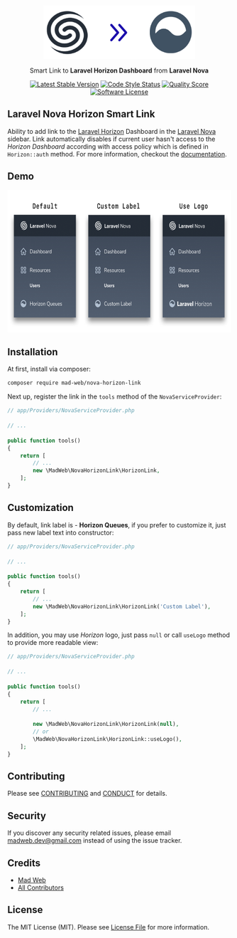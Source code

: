 <p align="center">
    <img title="Nova Horizon Smart Link" height="120" src="docs/logo.png" />
</p>
<p align="center">Smart Link to <strong>Laravel Horizon Dashboard</strong> from <strong>Laravel Nova</strong></p>
<p align="center">
    <a href="https://packagist.org/packages/mad-web/nova-horizon-link"><img src="https://img.shields.io/packagist/v/mad-web/nova-horizon-link.svg" alt="Latest Stable Version"></a>
    <a href="https://styleci.io/repos/100302581"><img src="https://styleci.io/repos/100302581/shield?style=flat" alt="Code Style Status"></a>
    <a href="https://packagist.org/packages/mad-web/nova-horizon-link"><img src="https://img.shields.io/packagist/dt/mad-web/nova-horizon-link.svg" alt="Quality Score"></a>
    <a href="LICENSE.md"><img src="https://img.shields.io/badge/license-MIT-brightgreen.svg" alt="Software License"></a>
</p>

## Laravel Nova Horizon Smart Link

Ability to add link to the [Laravel Horizon](https://horizon.laravel.com/)
Dashboard in the [Laravel Nova](https://nova.laravel.com/) sidebar. Link automatically disables if current user hasn't access to the _Horizon Dashboard_ according
with access policy which is defined in `Horizon::auth` method. For more information, checkout the [documentation](https://laravel.com/docs/master/horizon#dashboard-authentication).

## Demo

<p align="center">
    <img title="Nova Horizon Smart Link Demo" height="320" src="docs/demo.png" />
</p>

## Installation

At first, install via composer:

```bash
composer require mad-web/nova-horizon-link
```

Next up, register the link in the `tools` method of the `NovaServiceProvider`:

```php
// app/Providers/NovaServiceProvider.php

// ...

public function tools()
{
    return [
        // ...
        new \MadWeb\NovaHorizonLink\HorizonLink,
    ];
}
```

## Customization

By default, link label is - **Horizon Queues**, if you prefer to customize it, just pass new label text into constructor:

```php
// app/Providers/NovaServiceProvider.php

// ...

public function tools()
{
    return [
        // ...
        new \MadWeb\NovaHorizonLink\HorizonLink('Custom Label'),
    ];
}
```

In addition, you may use _Horizon_ logo, just pass `null` or call `useLogo` method to provide more readable view:

```php
// app/Providers/NovaServiceProvider.php

// ...

public function tools()
{
    return [
        // ...

        new \MadWeb\NovaHorizonLink\HorizonLink(null),
        // or
        \MadWeb\NovaHorizonLink\HorizonLink::useLogo(),
    ];
}
```

## Contributing

Please see [CONTRIBUTING](CONTRIBUTING.md) and [CONDUCT](CONDUCT.md) for details.

## Security

If you discover any security related issues, please email [madweb.dev@gmail.com](mailto:madweb.dev@gmail.com) instead of using the issue tracker.

## Credits

- [Mad Web](https://github.com/mad-web)
- [All Contributors](../../contributors)

## License

The MIT License (MIT). Please see [License File](LICENSE.md) for more information.